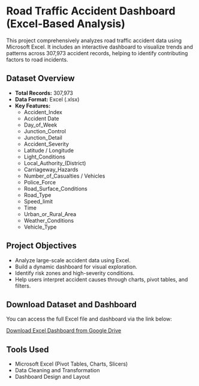 # Road Traffic Accident Dashboard (Excel-Based Analysis)

This project comprehensively analyzes road traffic accident data using Microsoft Excel. It includes an interactive dashboard to visualize trends and patterns across 307,973 accident records, helping to identify contributing factors to road incidents.

## Dataset Overview

- **Total Records:** 307,973
- **Data Format:** Excel (.xlsx)
- **Key Features:**
  - Accident_Index  
  - Accident Date  
  - Day_of_Week  
  - Junction_Control  
  - Junction_Detail  
  - Accident_Severity  
  - Latitude / Longitude  
  - Light_Conditions  
  - Local_Authority_(District)  
  - Carriageway_Hazards  
  - Number_of_Casualties / Vehicles  
  - Police_Force  
  - Road_Surface_Conditions  
  - Road_Type  
  - Speed_limit  
  - Time  
  - Urban_or_Rural_Area  
  - Weather_Conditions  
  - Vehicle_Type  

## Project Objectives

- Analyze large-scale accident data using Excel.
- Build a dynamic dashboard for visual exploration.
- Identify risk zones and high-severity conditions.
- Help users interpret accident causes through charts, pivot tables, and filters.

## Download Dataset and Dashboard

You can access the full Excel file and dashboard via the link below:

 [Download Excel Dashboard from Google Drive](https://your-google-drive-link-here)

## Tools Used

- Microsoft Excel (Pivot Tables, Charts, Slicers)
- Data Cleaning and Transformation
- Dashboard Design and Layout



